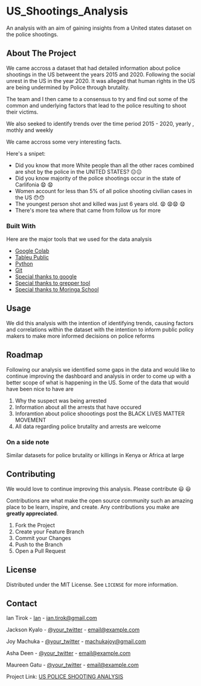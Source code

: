 # US_Shootings_Analysis
An analysis with an aim of gaining insights from a United states dataset on the police shootings.



<!-- ABOUT THE PROJECT -->
## About The Project

We came accross a dataset that had detailed information about police shootings in the US betweent the years 2015 and 2020. Following the social unrest in the US in the year 2020. It was alleged that human rights in the US are being undermined by Police through brutality.

The team and I then came to a consensus to try and find out some of the common and underlying factors that lead to the police resulting to shoot their victims.

We also seeked to identify trends over the time period 2015 - 2020, yearly , mothly and weekly

We came accross some very interesting facts.

Here's a snipet:
* Did you know that more White people than all the other races combined are shot by the police in the UNITED STATES? :neutral_face::neutral_face:
* Did you know majority of the police shootings occur in the state of Carlifonia :anguished: :anguished:
* Women account for less than 5% of all police shooting civilian cases in the US :hushed::hushed:
* The youngest person shot and killed was just 6 years old. :anguished: :anguished::anguished: :anguished:
* There's more tea where that came from follow us for more


### Built With

Here are the major tools that we used for the data analysis

* [Google Colab](https://colab.research.google.com/)
* [Tableu Public](https://public.tableau.com/en-us/s/)
* [Python](https://www.python.org/)
* [Git](https://github.com/)
* [Special thanks to google](https://google.com)
* [Special thanks to grepper tool](https://www.codegrepper.com/)
* [Special thanks to Moringa School](https://moringaschool.com/)



<!-- USAGE EXAMPLES -->
## Usage

We did this analysis with the intention of identifying trends, causing factors and correlations within the dataset with the intention to inform public policy makers to make more informed decisions on police reforms


<!-- ROADMAP -->
## Roadmap

Following our analysis we identified some gaps in the data and would like to continue improving the dashboard and analysis in order to come up with a better scope of what is happening in the US.
Some of the data that would have been nice to have are

1. Why the suspect was being arrested
2. Information about all the arrests that have occured
3. Inforamtion about police shoootings post the BLACK LIVES MATTER MOVEMENT
4. All data regarding police brutality and arrests are welcome

### On a side note

Similar datasets for police brutality or killings in Kenya or Africa at large

<!-- CONTRIBUTING -->
## Contributing

We would love to continue improving this analysis. Please contribute :smiley: :smiley:

Contributions are what make the open source community such an amazing place to be learn, inspire, and create. Any contributions you make are **greatly appreciated**.

1. Fork the Project
2. Create your Feature Branch 
3. Commit your Changes 
4. Push to the Branch 
5. Open a Pull Request



<!-- LICENSE -->
## License

Distributed under the MIT License. See `LICENSE` for more information.



<!-- CONTACT -->
## Contact

Ian Tirok - [Ian](https://twitter.com/Kittony_) - ian.tirok@gmail.com

Jackson Kyalo - [@your_twitter](https://twitter.com/your_username) - email@example.com

Joy Machuka - [@your_twitter](https://twitter.com/your_username) - machukajoy@gmail.com

Asha Deen - [@your_twitter](https://twitter.com/your_username) - email@example.com

Maureen Gatu - [@your_twitter](https://twitter.com/your_username) - email@example.com

Project Link: [US POLICE SHOOTING ANALYSIS](https://github.com/MachukaJoy/US_Police_Shootings_Analysis)

